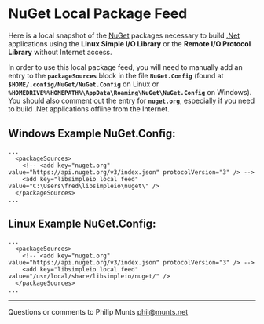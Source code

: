 NuGet Local Package Feed
========================

Here is a local snapshot of the [NuGet](https://www.nuget.org) packages
necessary to build [.Net](https://dotnet.microsoft.com) applications
using the **Linux Simple I/O Library** or the **Remote I/O Protocol
Library** without Internet access.

In order to use this local package feed, you will need to manually add
an entry to the **`packageSources`** block in the file
**`NuGet.Config`** (found at **`$HOME/.config/NuGet/NuGet.Config`** on
Linux or **`%HOMEDRIVE%%HOMEPATH%\AppData\Roaming\NuGet\NuGet.Config`**
on Windows). You should also comment out the entry for **`nuget.org`**,
especially if you need to build .Net applications offline from the
Internet.

Windows Example NuGet.Config:
-----------------------------

    ...
      <packageSources>
        <!-- <add key="nuget.org" value="https://api.nuget.org/v3/index.json" protocolVersion="3" /> -->
        <add key="libsimpleio local feed" value="C:\Users\fred\libsimpleio\nuget\" />
      </packageSources>
    ...

Linux Example NuGet.Config:
---------------------------

    ...
      <packageSources>
        <!-- <add key="nuget.org" value="https://api.nuget.org/v3/index.json" protocolVersion="3" /> -->
        <add key="libsimpleio local feed" value="/usr/local/share/libsimpleio/nuget/" />
      </packageSources>
    ...

------------------------------------------------------------------------

Questions or comments to Philip Munts <phil@munts.net>

